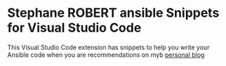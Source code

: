 # Stephane ROBERT ansible Snippets for Visual Studio Code

This Visual Studio Code extension has snippets to help you write your Ansible
code when you are recommendations on myb [personal blog](https://blog.stephane-robert.info/)

<!-- set_fact, stat, blockinfile, lineinfile, assert, includes, wait_for, import_tasks
- name: Add os specific variables
  ansible.builtin.include_vars: "{{ loop_vars }}"
  with_first_found:
    - files:
        - "{{ ansible_distribution | lower }}-{{ ansible_distribution_version }}.yml"
        - "{{ ansible_distribution | lower }}-{{ ansible_distribution_major_version }}.yml"
        - "{{ ansible_distribution | lower }}.yml"
        - "{{ ansible_os_family | lower }}.yml"
        - "{{ ansible_system | lower }}.yml"
        - "main.yml"
      paths:
        - "vars"
  loop_control:
    loop_var: loop_vars -->